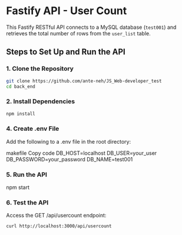 # Fastify API - User Count

This Fastify RESTful API connects to a MySQL database (`test001`) and retrieves the total number of rows from the `user_list` table.

## Steps to Set Up and Run the API

### 1. **Clone the Repository**

```bash
git clone https://github.com/ante-neh/JS_Web-developer_test
cd back_end
```

### 2. **Install Dependencies**

```bash
npm install
```

### 4. **Create .env File**
Add the following to a .env file in the root directory:

makefile
Copy code
DB_HOST=localhost
DB_USER=your_user
DB_PASSWORD=your_password
DB_NAME=test001

### 5. **Run the API**
npm start

### 6. **Test the API**
Access the GET /api/usercount endpoint:

```bash
curl http://localhost:3000/api/usercount